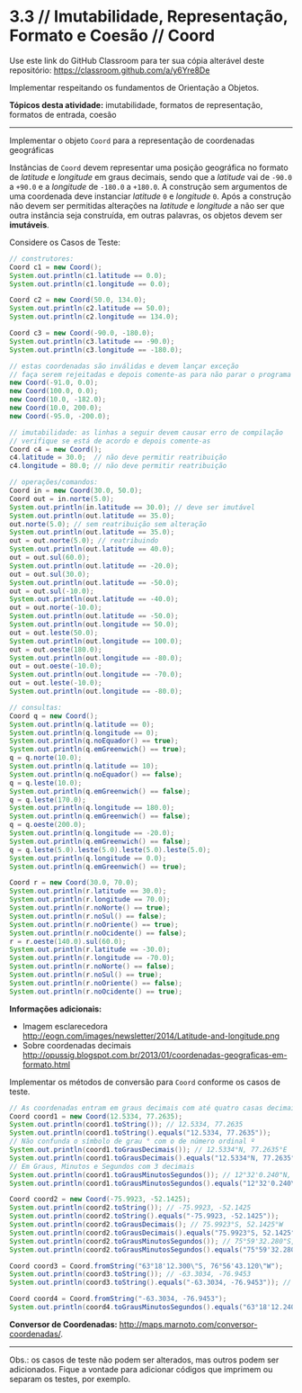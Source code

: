 # 3.3 // Imutabilidade, Representação, Formato e Coesão // Coord

Use este link do GitHub Classroom para ter sua cópia alterável deste repositório: <https://classroom.github.com/a/y6Yre8De>

Implementar respeitando os fundamentos de Orientação a Objetos.

**Tópicos desta atividade:** imutabilidade, formatos de representação, formatos de entrada, coesão

---

Implementar o objeto `Coord` para a representação de coordenadas geográficas

Instâncias de `Coord` devem representar uma posição geográfica no formato de _latitude_ e _longitude_ em graus decimais, sendo que a _latitude_ vai de `-90.0` a `+90.0` e a _longitude_ de `-180.0` a `+180.0`. A construção sem argumentos de uma coordenada deve instanciar _latitude_ `0` e _longitude_ `0`. Após a construção não devem ser permitidas alterações na _latitude_ e _longitude_ a não ser que outra instância seja construída, em outras palavras, os objetos devem ser **imutáveis**.

Considere os Casos de Teste:

```java
// construtores:
Coord c1 = new Coord();
System.out.println(c1.latitude == 0.0);
System.out.println(c1.longitude == 0.0);

Coord c2 = new Coord(50.0, 134.0);
System.out.println(c2.latitude == 50.0);
System.out.println(c2.longitude == 134.0);

Coord c3 = new Coord(-90.0, -180.0);
System.out.println(c3.latitude == -90.0);
System.out.println(c3.longitude == -180.0);

// estas coordenadas são inválidas e devem lançar exceção
// faça serem rejeitadas e depois comente-as para não parar o programa
new Coord(-91.0, 0.0);
new Coord(100.0, 0.0);
new Coord(10.0, -182.0);
new Coord(10.0, 200.0);
new Coord(-95.0, -200.0);

// imutabilidade: as linhas a seguir devem causar erro de compilação
// verifique se está de acordo e depois comente-as
Coord c4 = new Coord();
c4.latitude = 30.0;  // não deve permitir reatribuição
c4.longitude = 80.0; // não deve permitir reatribuição

// operações/comandos:
Coord in = new Coord(30.0, 50.0);
Coord out = in.norte(5.0);
System.out.println(in.latitude == 30.0); // deve ser imutável
System.out.println(out.latitude == 35.0);
out.norte(5.0); // sem reatribuição sem alteração
System.out.println(out.latitude == 35.0);
out = out.norte(5.0); // reatribuindo
System.out.println(out.latitude == 40.0);
out = out.sul(60.0);
System.out.println(out.latitude == -20.0);
out = out.sul(30.0);
System.out.println(out.latitude == -50.0);
out = out.sul(-10.0);
System.out.println(out.latitude == -40.0);
out = out.norte(-10.0);
System.out.println(out.latitude == -50.0);
System.out.println(out.longitude == 50.0);
out = out.leste(50.0);
System.out.println(out.longitude == 100.0);
out = out.oeste(180.0);
System.out.println(out.longitude == -80.0);
out = out.oeste(-10.0);
System.out.println(out.longitude == -70.0);
out = out.leste(-10.0);
System.out.println(out.longitude == -80.0);

// consultas:
Coord q = new Coord();
System.out.println(q.latitude == 0);
System.out.println(q.longitude == 0);
System.out.println(q.noEquador() == true);
System.out.println(q.emGreenwich() == true);
q = q.norte(10.0);
System.out.println(q.latitude == 10);
System.out.println(q.noEquador() == false);
q = q.leste(10.0);
System.out.println(q.emGreenwich() == false);
q = q.leste(170.0);
System.out.println(q.longitude == 180.0);
System.out.println(q.emGreenwich() == false);
q = q.oeste(200.0);
System.out.println(q.longitude == -20.0);
System.out.println(q.emGreenwich() == false);
q = q.leste(5.0).leste(5.0).leste(5.0).leste(5.0);
System.out.println(q.longitude == 0.0);
System.out.println(q.emGreenwich() == true);

Coord r = new Coord(30.0, 70.0);
System.out.println(r.latitude == 30.0);
System.out.println(r.longitude == 70.0);
System.out.println(r.noNorte() == true);
System.out.println(r.noSul() == false);
System.out.println(r.noOriente() == true);
System.out.println(r.noOcidente() == false);
r = r.oeste(140.0).sul(60.0);
System.out.println(r.latitude == -30.0);
System.out.println(r.longitude == -70.0);
System.out.println(r.noNorte() == false);
System.out.println(r.noSul() == true);
System.out.println(r.noOriente() == false);
System.out.println(r.noOcidente() == true);
```

**Informações adicionais:**

- Imagem esclarecedora <http://eogn.com/images/newsletter/2014/Latitude-and-longitude.png>
- Sobre coordenadas decimais <http://opussig.blogspot.com.br/2013/01/coordenadas-geograficas-em-formato.html>

Implementar os métodos de conversão para `Coord` conforme os casos de teste.

```java
// As coordenadas entram em graus decimais com até quatro casas decimais
Coord coord1 = new Coord(12.5334, 77.2635);
System.out.println(coord1.toString()); // 12.5334, 77.2635
System.out.println(coord1.toString().equals("12.5334, 77.2635"));
// Não confunda o símbolo de grau ° com o de número ordinal º
System.out.println(coord1.toGrausDecimais()); // 12.5334°N, 77.2635°E
System.out.println(coord1.toGrausDecimais().equals("12.5334°N, 77.2635°E"));
// Em Graus, Minutos e Segundos com 3 decimais
System.out.println(coord1.toGrausMinutosSegundos()); // 12°32'0.240"N, 77°15'48.600"E
System.out.println(coord1.toGrausMinutosSegundos().equals("12°32'0.240\"N, 77°15'48.600\"E"));

Coord coord2 = new Coord(-75.9923, -52.1425);
System.out.println(coord2.toString()); // -75.9923, -52.1425
System.out.println(coord2.toString().equals("-75.9923, -52.1425"));
System.out.println(coord2.toGrausDecimais(); // 75.9923°S, 52.1425°W
System.out.println(coord2.toGrausDecimais().equals("75.9923°S, 52.1425°W"));
System.out.println(coord2.toGrausMinutosSegundos()); // 75°59'32.280"S, 52°8'33.000"W
System.out.println(coord2.toGrausMinutosSegundos().equals("75°59'32.280\"S, 52°8'33.000\"W"));

Coord coord3 = Coord.fromString("63°18'12.300\"S, 76°56'43.120\"W");
System.out.println(coord3.toString()); // -63.3034, -76.9453
System.out.println(coord3.toString().equals("-63.3034, -76.9453")); // -63.3034, -76.9453

Coord coord4 = Coord.fromString("-63.3034, -76.9453");
System.out.println(coord4.toGrausMinutosSegundos().equals("63°18'12.240\"S, 76°56'43.080\"W"));
```

**Conversor de Coordenadas:** <http://maps.marnoto.com/conversor-coordenadas/>.

---
Obs.: os casos de teste não podem ser alterados, mas outros podem ser adicionados. Fique a vontade para adicionar códigos que imprimem ou separam os testes, por exemplo.

